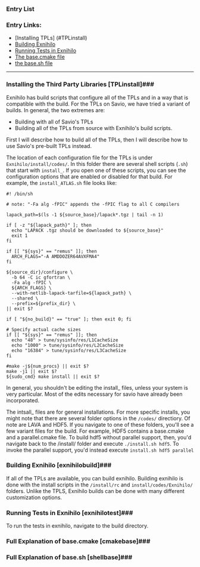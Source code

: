 ### Entry List
### Entry Links: ###

* [Installing TPLs] (#TPLinstall)
* [Building Exnihilo](#exnihilobuild)
* [Running Tests in Exnihilo](#exnihilotest)
* [The base.cmake file](#cmakebase)
* [the base.sh file](#shellbase)


***

### Installing the Third Party Libraries [TPLinstall]###

Exnihilo has build scripts that configure all of the TPLs and in a way that is compatible
with the build. For the TPLs on Savio, we have tried a variant of builds. In general, the 
two extremes are:
* Building with all of Savio's TPLs
* Building all of the TPLs from source with Exnihilo's build scripts. 

First I will describe how to build all of the TPLs, then I will describe how to use Savio's
pre-built TPLs instead.

The location of each configuration file for the TPLs is under `Exnihilo/install/codes/`. 
In this folder there are several shell scripts (`.sh`) that start with `install_`. If you 
open one of these scripts, you can see the configuration options that are enabled
or disabled for that build. For example, the `install_ATLAS.sh` file looks like:

```
#! /bin/sh

# note: "-Fa alg -fPIC" appends the -fPIC flag to all C compilers

lapack_path=$(ls -1 ${source_base}/lapack*.tgz | tail -n 1)

if [ -z "${lapack_path}" ]; then
  echo "LAPACK .tgz should be downloaded to ${source_base}"
  exit 1
fi

if [[ "${sys}" == "remus" ]]; then
  ARCH_FLAGS="-A AMDDOZER64AVXFMA4"
fi

${source_dir}/configure \
  -b 64 -C ic gfortran \
  -Fa alg -fPIC \
  ${ARCH_FLAGS} \
  --with-netlib-lapack-tarfile=${lapack_path} \
  --shared \
  --prefix=${prefix_dir} \
|| exit $?

if [ "${no_build}" == "true" ]; then exit 0; fi

# Specify actual cache sizes
if [[ "${sys}" == "remus" ]]; then
  echo "48" > tune/sysinfo/res/L1CacheSize
  echo "1000" > tune/sysinfo/res/L2CacheSize
  echo "16384" > tune/sysinfo/res/L3CacheSize
fi

#make -j${num_procs} || exit $?
make -j1 || exit $?
${sudo_cmd} make install || exit $?
```

In general, you shouldn't be editing the install_ files, unless your system is very particular.
Most of the edits necessary for savio have already been incorporated. 

The intsall_  files are for general installations. For more specific installs, you might 
note that there are several folder options in the `/codes/` directiory. Of note are
 LAVA and HDF5. If you navigate to one of these folders, you'll see a few variant files for the build.
 For example, HDF5 contains a base.cmake and a parallel.cmake file. To build hdf5 without
 parallel support, then, you'd navigate back to the /install/ folder and execute `./install.sh hdf5`.
 To invoke the parallel support, you'd instead execute `install.sh hdf5 parallel`

### Building Exnihilo [exnihilobuild]###

If all of the TPLs are available, you can build exnihilo. Building exnihilo is done with the
install scripts in the `/install/rc` and `install/codes/Exnihilo/` folders. Unlike the TPLS,
Exnihilo builds can be done with many different customization options. 


### Running Tests in Exnihilo [exnihilotest]###

To run the tests in exnihilo, navigate to the build directory. 

### Full Explanation of base.cmake [cmakebase]###

### Full Explanation of base.sh [shellbase]###


